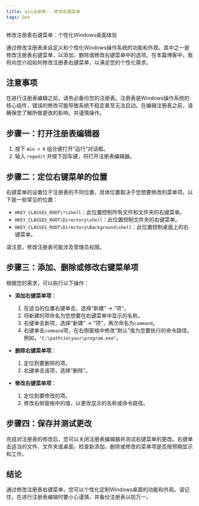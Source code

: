 ```yaml
---
title: win注册表---修改右键菜单
tags: Dev
---
```


修改注册表右键菜单：个性化Windows桌面体验

通过修改注册表来自定义和个性化Windows操作系统的功能和外观。其中之一是修改注册表右键菜单，以添加、删除或修改右键菜单中的选项。在本篇博客中，我将向您介绍如何修改注册表右键菜单，以满足您的个性化需求。<!--more-->

## 注意事项

在进行注册表编辑之前，请务必备份您的注册表。注册表是Windows操作系统的核心组件，错误的修改可能导致系统不稳定甚至无法启动。在编辑注册表之前，请确保您了解所做更改的影响，并谨慎操作。

## 步骤一：打开注册表编辑器

1. 按下 `Win + R` 组合键打开“运行”对话框。
2. 输入 `regedit` 并按下回车键，将打开注册表编辑器。

## 步骤二：定位右键菜单的位置

右键菜单的设置位于注册表的不同位置，具体位置取决于您想要修改的菜单项。以下是一些常见的位置：

- `HKEY_CLASSES_ROOT\*\shell`：此位置控制所有文件和文件夹的右键菜单。
- `HKEY_CLASSES_ROOT\Directory\shell`：此位置控制文件夹的右键菜单。
- `HKEY_CLASSES_ROOT\Directory\Background\shell`：此位置控制桌面上的右键菜单。

请注意，修改注册表可能涉及管理员权限。

## 步骤三：添加、删除或修改右键菜单项

根据您的需求，可以执行以下操作：

- **添加右键菜单项**：
  1. 在适当的位置右键单击，选择“新建” -> “项”。
  2. 将新建的项命名为您想要在右键菜单中显示的名称。
  3. 右键单击新项，选择“新建” -> “项”，再次命名为`command`。
  4. 右键单击`command`项，在右侧窗格中修改“默认”值为您要执行的命令路径。例如，`"C:\path\to\your\program.exe"`。

- **删除右键菜单项**：
  1. 定位到要删除的项。
  2. 右键单击该项，选择“删除”。

- **修改右键菜单项**：
  1. 定位到要修改的项。
  2. 修改右侧窗格中的值，以更改显示的名称或命令路径。

## 步骤四：保存并测试更改

完成对注册表的修改后，您可以关闭注册表编辑器并测试右键菜单的更改。右键单击适当的文件、文件夹或桌面，检查新添加、删除或修改的菜单项是否按预期显示和工作。

## 结论

通过修改注册表右键菜单，您可以个性化定制Windows桌面的功能和外观。请记住，在进行注册表编辑时要小心谨慎，并备份注册表以防万一。